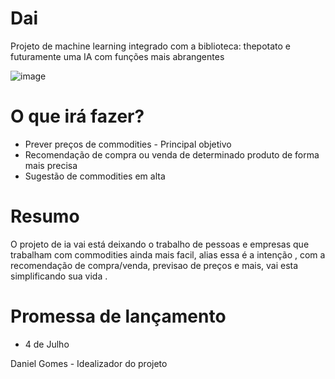 # Dai
Projeto de machine learning integrado com a biblioteca: thepotato e futuramente uma IA com funções mais abrangentes  

![image](https://user-images.githubusercontent.com/76263577/176509188-3c3abe65-593a-4982-b694-1a30a4640d92.png)


# O que irá fazer?  

- Prever preços de commodities - Principal objetivo  
- Recomendação de compra ou venda de determinado produto de forma mais precisa  
- Sugestão de commodities em alta

# Resumo

O projeto de ia vai está deixando o trabalho de pessoas e empresas que trabalham com commodities ainda mais facil, alias essa é a intenção , com a recomendação de compra/venda, previsao de preços e mais, vai esta simplificando sua vida .  

# Promessa de lançamento

- 4 de Julho 

Daniel Gomes - Idealizador do projeto

